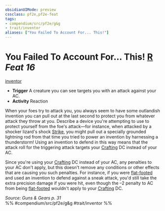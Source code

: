 ```yaml
---
obsidianUIMode: preview
cssclass: pf2e,pf2e-feat
tags:
- compendium/src/pf2e/g&g
- trait/inventor
aliases: ["You Failed To Account For... This!"]
---
```

# You Failed To Account For... This!  [R](/rules/core-rulebook/chapter-9-playing-the-game.md#Actions "Reaction") *Feat 16*  
[inventor](/rules/traits/inventor-g-g.md)  

- **Trigger** A creature you can see targets you with an attack against your AC.
- **Activity** Reaction

When your foes try to attack you, you always seem to have some outlandish invention you can pull out at the last second to protect you from whatever attack they throw at you. Describe a device you're attempting to use to protect yourself from the foe's attack—for instance, when attacked by a shocker lizard's shock [Strike](/rules/actions/strike.md), you might pull out a specially grounded lightning rod from that time you tried to power an invention by harnessing a thunderstorm! Using an invention to defend in this way means that the attack roll for the triggering attack targets your [Crafting](/compendium/skills.md#Crafting) DC instead of your AC.

Since you're using your [Crafting](/compendium/skills.md#Crafting) DC instead of your AC, any penalties to your AC don't apply, but this doesn't remove any conditions or other effects that are causing you such penalties. For instance, if you were [flat-footed](/rules/conditions.md#Flat-footed) and used an invention to defend against a sneak attack, you'd still take the extra precision damage if you were hit, even though the –2 penalty to AC from being [flat-footed](/rules/conditions.md#Flat-footed) wouldn't apply to your [Crafting](/compendium/skills.md#Crafting) DC.

*Source: Guns & Gears p. 31*  
%% #compendium/src/pf2e/g&g #trait/inventor %%